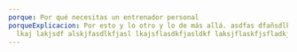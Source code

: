 ```yaml
---
porque: Por qué necesitas un entrenador personal
porqueExplicacion: Por esto y lo otro y lo de más allá. asdfas dfañsdlkfasnf
  lkaj lakjsdf alskjfasdlkfjasl lkajsflasdkfjasldkf laksjflaskfjsfladkj
---
```

